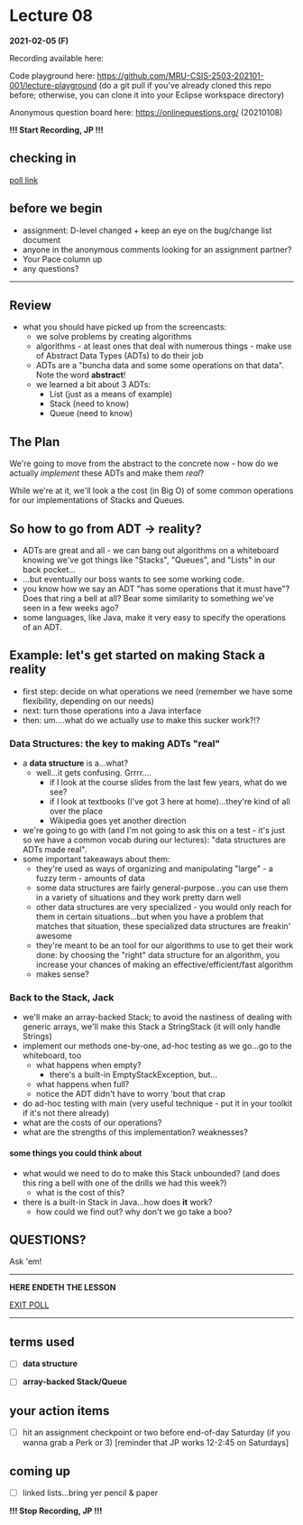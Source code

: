 # Lecture 08

**2021-02-05 (F)**

Recording available here: 

Code playground here: https://github.com/MRU-CSIS-2503-202101-001/lecture-playground (do a git pull if you've already cloned this repo before; otherwise, you can clone it into your Eclipse workspace directory)

Anonymous question board here: https://onlinequestions.org/ (20210108)

**!!! Start Recording, JP !!!**

   
## checking in 

[poll link](https://directpoll.com/r?XDbzPBd3ixYqg8GlGpP45k4oWi0VLayd3cIitX0Z7)


## before we begin

- assignment: D-level changed + keep an eye on the bug/change list document
- anyone in the anonymous comments looking for an assignment partner?
- Your Pace column up
- any questions?
   
---

## Review

- what you should have picked up from the screencasts:
  - we solve problems by creating algorithms
  - algorithms - at least ones that deal with numerous things - make use of Abstract Data Types (ADTs) to do their job
  - ADTs are a "buncha data and some some operations on that data". Note the word **abstract**!
  - we learned a bit about 3 ADTs:
    - List (just as a means of example)
    - Stack (need to know)
    - Queue (need to know)


## The Plan

We're going to move from the abstract to the concrete now - how do we actually _implement_ these ADTs and make them _real_?

While we're at it, we'll look a the cost (in Big O) of some common operations for our implementations of Stacks and Queues.

## So how to go from ADT -> reality?

- ADTs are great and all - we can bang out algorithms on a whiteboard knowing we've got things like "Stacks", "Queues", and "Lists" in our back pocket...
- ...but eventually our boss wants to see some working code.
- you know how we say an ADT "has some operations that it must have"? Does that ring a bell at all? Bear some similarity to something we've seen in a few weeks ago?
- some languages, like Java, make it very easy to specify the operations of an ADT.

## Example: let's get started on making Stack a reality

- first step: decide on what operations we need (remember we have some flexibility, depending on our needs)
- next: turn those operations into a Java interface
- then: um....what do we actually *use* to make this sucker work?!?

### Data Structures: the key to making ADTs "real"

- a **data structure** is a...what?
  - well...it gets confusing. Grrrr....
    - if I look at the course slides from the last few years, what do we see?
    - if I look at textbooks (I've got 3 here at home)...they're kind of all over the place
    - Wikipedia goes yet another direction
- we're going to go with (and I'm not going to ask this on a test - it's just so we have a common vocab during our lectures): "data structures are ADTs made real". 
- some important takeaways about them:
  - they're used as ways of organizing and manipulating "large" - a fuzzy term - amounts of data
  - some data structures are fairly general-purpose...you can use them in a variety of situations and they work pretty darn well
  - other data structures are very specialized - you would only reach for them in certain situations...but when you have a problem that matches that situation, these specialized data structures are freakin' awesome
  - they're meant to be an tool for our algorithms to use to get their work done: by choosing the "right" data structure for an algorithm, you increase your chances of making an effective/efficient/fast algorithm
  - makes sense?
  
### Back to the Stack, Jack

- we'll make an array-backed Stack; to avoid the nastiness of dealing with generic arrays, we'll make this Stack a StringStack (it will only handle Strings)
- implement our methods one-by-one, ad-hoc testing as we go...go to the whiteboard, too
  - what happens when empty? 
    - there's a built-in EmptyStackException, but...
  - what happens when full?
  - notice the ADT didn't have to worry 'bout that crap
- do ad-hoc testing with main (very useful technique - put it in your toolkit if it's not there already)
- what are the costs of our operations?
- what are the strengths of this implementation? weaknesses?

#### some things you could think about

- what would we need to do to make this Stack unbounded? (and does this ring a bell with one of the drills we had this week?)
  - what is the cost of this?
- there is a built-in Stack in Java...how does **it** work?
  - how could we find out? why don't we go take a boo?




  
  
## QUESTIONS?

Ask 'em!

---

**HERE ENDETH THE LESSON**

[EXIT POLL]()

---

## terms used

- [ ] **data structure**
- [ ] **array-backed Stack/Queue**


## your action items

- [ ] hit an assignment checkpoint or two before end-of-day Saturday (if you wanna grab a Perk or 3) [reminder that JP works 12-2:45 on Saturdays]

## coming up

- [ ] linked lists...bring yer pencil & paper

**!!! Stop Recording, JP !!!**